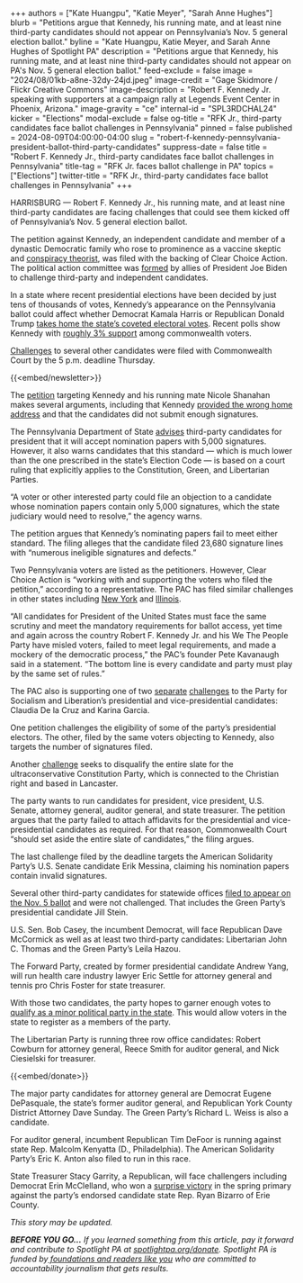+++
authors = ["Kate Huangpu", "Katie Meyer", "Sarah Anne Hughes"]
blurb = "Petitions argue that Kennedy, his running mate, and at least nine third-party candidates should not appear on Pennsylvania’s Nov. 5 general election ballot."
byline = "Kate Huangpu, Katie Meyer, and Sarah Anne Hughes of Spotlight PA"
description = "Petitions argue that Kennedy, his running mate, and at least nine third-party candidates should not appear on PA's Nov. 5 general election ballot."
feed-exclude = false
image = "2024/08/01kb-a8ne-32dy-24jd.jpeg"
image-credit = "Gage Skidmore / Flickr Creative Commons"
image-description = "Robert F. Kennedy Jr. speaking with supporters at a campaign rally at Legends Event Center in Phoenix, Arizona."
image-gravity = "ce"
internal-id = "SPL3RDCHAL24"
kicker = "Elections"
modal-exclude = false
og-title = "RFK Jr., third-party candidates face ballot challenges in Pennsylvania"
pinned = false
published = 2024-08-09T04:00:00-04:00
slug = "robert-f-kennedy-pennsylvania-president-ballot-third-party-candidates"
suppress-date = false
title = "Robert F. Kennedy Jr., third-party candidates face ballot challenges in Pennsylvania"
title-tag = "RFK Jr. faces ballot challenge in PA"
topics = ["Elections"]
twitter-title = "RFK Jr., third-party candidates face ballot challenges in Pennsylvania"
+++

HARRISBURG — Robert F. Kennedy Jr., his running mate, and at least nine third-party candidates are facing challenges that could see them kicked off of Pennsylvania’s Nov. 5 general election ballot.

The petition against Kennedy, an independent candidate and member of a dynastic Democratic family who rose to prominence as a vaccine skeptic and <a href="https://www.nytimes.com/2023/07/06/us/politics/rfk-conspiracy-theories-fact-check.html">conspiracy theorist</a>, was filed with the backing of Clear Choice Action. The political action committee was <a href="https://www.washingtonpost.com/politics/2024/03/14/biden-third-party-super-pac/">formed</a> by allies of President Joe Biden to challenge third-party and independent candidates.

In a state where recent presidential elections have been decided by just tens of thousands of votes, Kennedy’s appearance on the Pennsylvania ballot could affect whether Democrat Kamala Harris or Republican Donald Trump <a href="https://www.inquirer.com/politics/election/robert-kennedy-pennsylvania-filed-campaign-20240621.html">takes home the state’s coveted electoral votes</a>. Recent polls show Kennedy with <a href="https://projects.fivethirtyeight.com/polls/president-general/pennsylvania/">roughly 3% support</a> among commonwealth voters.

<a href="https://www.pacourts.us/objection-petitions-related-court-orders-and-other-filings">Challenges</a> to several other candidates were filed with Commonwealth Court by the 5 p.m. deadline Thursday.

{{<embed/newsletter>}}

The <a href="https://www.pacourts.us/Storage/media/pdfs/20240808/230212-386md20248.8.2024robertkennedyandnicoleshanahan(wethepeoplecandidates)part1.pdf">petition</a> targeting Kennedy and his running mate Nicole Shanahan makes several arguments, including that Kennedy <a href="https://www.nytimes.com/2024/08/06/nyregion/rfk-jr-testifies-ny-ballot.html">provided the wrong home address</a> and that the candidates did not submit enough signatures.

The Pennsylvania Department of State <a href="https://web.archive.org/20240626005538/https://www.pa.gov/en/agencies/dos/programs/voting-and-elections/running-for-office/third-party-nomination-paperwork.html#accordion-21c3b2a9ea-item-604f71d017:~:text=The%20Secretary%20of%20the%20Commonwealth%20will%20accept%20nomination%20papers%20for%20presidential%20candidates%20which%20contain%205%2C000%20signatures.%C2%A0See%C2%A0Constitution%20Party%20of%20Pa.%20v.%20Cort%C3%A9s%2C%20No.%2012%2D2726%20(E.D.%20Pa.%20Feb.%201%2C%202018).">advises</a> third-party candidates for president that it will accept nomination papers with 5,000 signatures. However, it also warns candidates that this standard — which is much lower than the one prescribed in the state’s Election Code — is based on a court ruling that explicitly applies to the Constitution, Green, and Libertarian Parties.

“A voter or other interested party could file an objection to a candidate whose nomination papers contain only 5,000 signatures, which the state judiciary would need to resolve,” the agency warns.

The petition argues that Kennedy’s nominating papers fail to meet either standard. The filing alleges that the candidate filed 23,680 signature lines with “numerous ineligible signatures and defects.”

Two Pennsylvania voters are listed as the petitioners. However, Clear Choice Action is “working with and supporting the voters who filed the petition,” according to a representative. The PAC has filed similar challenges in other states including <a href="https://www.timesunion.com/state/article/democrat-backed-pac-files-challenge-rfk-ballot-19505608.php">New York</a> and <a href="https://www.nbcchicago.com/news/local/chicago-politics/robert-f-kennedy-jr-candidacy-challenged-biden-aligned-group/3479304/">Illinois</a>.

“All candidates for President of the United States must face the same scrutiny and meet the mandatory requirements for ballot access, yet time and again across the country Robert F. Kennedy Jr. and his We The People Party have misled voters, failed to meet legal requirements, and made a mockery of the democratic process,” the PAC’s founder Pete Kavanaugh said in a statement. “The bottom line is every candidate and party must play by the same set of rules.”

The PAC also is supporting one of two <a href="https://www.pacourts.us/Storage/media/pdfs/20240808/182517-379md20248.8.2024claudiadelacruzandkarinagarciapetition.pdf">separate</a> <a href="https://www.pacourts.us/Storage/media/pdfs/20240808/183737-380md2024-8.8.24-inrenominationpapersofclaudiadelacruzandkarinagarcia.pdf">challenges</a> to the Party for Socialism and Liberation’s presidential and vice-presidential candidates: Claudia De la Cruz and Karina Garcia.

One petition challenges the eligibility of some of the party’s presidential electors. The other, filed by the same voters objecting to Kennedy, also targets the number of signatures filed.<strong></strong>

Another <a href="https://www.pacourts.us/objection-petitions-related-court-orders-and-other-filings">challenge</a> seeks to disqualify the entire slate for the ultraconservative Constitution Party, which is connected to the Christian right and based in Lancaster.

The party wants to run candidates for president, vice president, U.S. Senate, attorney general, auditor general, and state treasurer. The petition argues that the party failed to attach affidavits for the presidential and vice-presidential candidates as required. For that reason, Commonwealth Court “should set aside the entire slate of candidates,” the filing argues.

The last challenge filed by the deadline targets the American Solidarity Party’s U.S. Senate candidate Erik Messina, claiming his nomination papers contain invalid signatures.

Several other third-party candidates for statewide offices <a href="https://www.spotlightpa.org/news/2024/08/pennsylvania-robert-kennedy-jr-ballot-access-jill-stein-third-parties/">filed to appear on the Nov. 5 ballot</a> and were not challenged. That includes the Green Party’s presidential candidate Jill Stein.

U.S. Sen. Bob Casey, the incumbent Democrat, will face Republican Dave McCormick as well as at least two third-party candidates: Libertarian John C. Thomas and the Green Party’s Leila Hazou.

The Forward Party, created by former presidential candidate Andrew Yang, will run health care industry lawyer Eric Settle for attorney general and tennis pro Chris Foster for state treasurer.

With those two candidates, the party hopes to garner enough votes to <a href="https://www.spotlightpa.org/news/2024/04/pennsylvania-election-2024-forward-party-attorney-general-treasurer-ballot-requirements/">qualify as a minor political party in the state</a>. This would allow voters in the state to register as a members of the party.

The Libertarian Party is running three row office candidates: Robert Cowburn for attorney general, Reece Smith for auditor general, and Nick Ciesielski for treasurer.

{{<embed/donate>}}

The major party candidates for attorney general are Democrat Eugene DePasquale, the state’s former auditor general, and Republican York County District Attorney Dave Sunday. The Green Party’s Richard L. Weiss is also a candidate.

For auditor general, incumbent Republican Tim DeFoor is running against state Rep. Malcolm Kenyatta (D., Philadelphia). The American Solidarity Party’s Eric K. Anton also filed to run in this race.

State Treasurer Stacy Garrity, a Republican, will face challengers including Democrat Erin McClelland, who won a <a href="https://www.spotlightpa.org/news/2024/04/pennsylvania-election-results-2024-primary-treasurer-erin-mcclelland-stacy-garrity/">surprise victory</a> in the spring primary against the party’s endorsed candidate state Rep. Ryan Bizarro of Erie County.

<em>This story may be updated.</em>

<strong><em>BEFORE YOU GO…</em></strong><em> If you learned something from this article, pay it forward and contribute to Spotlight PA at </em><a href="https://www.spotlightpa.org/donate"><em>spotlightpa.org/donate</em></a><em>. Spotlight PA is funded by</em><a href="https://www.spotlightpa.org/support"><em> foundations and readers like you</em></a><em> who are committed to accountability journalism that gets results.</em>

